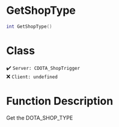 # GetShopType
```lua
int GetShopType()
```
# Class
✔️ `Server: CDOTA_ShopTrigger`  
❌ `Client: undefined`  

# Function Description
Get the DOTA_SHOP_TYPE

